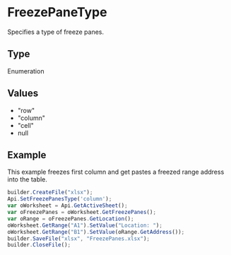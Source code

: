 # FreezePaneType

Specifies a type of freeze panes.

## Type

Enumeration

## Values

- "row"
- "column"
- "cell"
- null


## Example

This example freezes first column and get pastes a freezed range address into the table.

```javascript
builder.CreateFile("xlsx");
Api.SetFreezePanesType('column');
var oWorksheet = Api.GetActiveSheet();
var oFreezePanes = oWorksheet.GetFreezePanes();
var oRange = oFreezePanes.GetLocation();
oWorksheet.GetRange("A1").SetValue("Location: ");
oWorksheet.GetRange("B1").SetValue(oRange.GetAddress());
builder.SaveFile("xlsx", "FreezePanes.xlsx");
builder.CloseFile();
```
